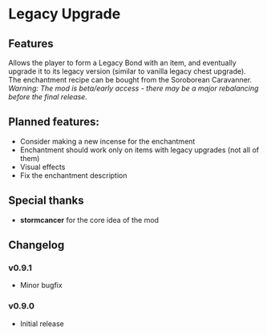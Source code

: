 # Legacy Upgrade

## Features
Allows the player to form a Legacy Bond with an item, and eventually upgrade it to its legacy version (similar to vanilla legacy chest upgrade).  
The enchantment recipe can be bought from the Soroborean Caravanner.  
*Warning: The mod is beta/early access - there may be a major rebalancing before the final release.*

## Planned features:
- Consider making a new incense for the enchantment
- Enchantment should work only on items with legacy upgrades (not all of them)
- Visual effects
- Fix the enchantment description

## Special thanks
- **stormcancer** for the core idea of the mod

## Changelog

### v0.9.1
- Minor bugfix

### v0.9.0
- Initial release